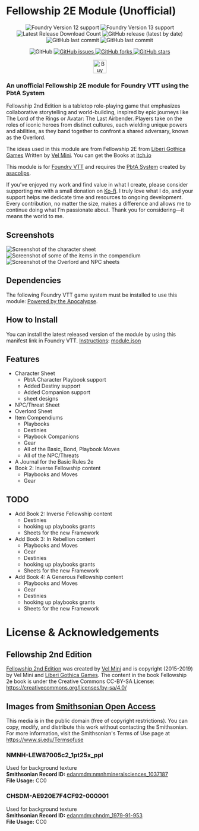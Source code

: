 # Fellowship 2E Module (Unofficial)

<p align="center">
    <img alt="Foundry Version 12 support" src="https://img.shields.io/badge/Foundry-v12-informational">
    <img alt="Foundry Version 13 support" src="https://img.shields.io/badge/Foundry-v13-informational">
    <img alt="Latest Release Download Count" src="https://img.shields.io/github/downloads/philote/fellowship-pbta/latest/total"> 
    <img alt="GitHub release (latest by date)" src="https://img.shields.io/github/v/release/philote/fellowship-pbta"> 
    <img alt="GitHub last commit" src="https://img.shields.io/github/last-commit/philote/fellowship-pbta">
    <img alt="GitHub last commit" src="https://img.shields.io/github/last-commit/philote/fellowship-pbta">
</p>
<p align="center">
    <img alt="GitHub" src="https://img.shields.io/github/license/philote/fellowship-pbta"> 
    <a href="https://github.com/philote/fellowship-pbta/issues">
        <img alt="GitHub issues" src="https://img.shields.io/github/issues/philote/fellowship-pbta">
    </a> 
    <a href="https://github.com/philote/fellowship-pbta/network">
        <img alt="GitHub forks" src="https://img.shields.io/github/forks/philote/fellowship-pbta">
    </a> 
    <a href="https://github.com/philote/fellowship-pbta/stargazers">
        <img alt="GitHub stars" src="https://img.shields.io/github/stars/philote/fellowship-pbta">
    </a>
</p>
<p align="center">
   	<a href='https://ko-fi.com/G2G3I91JQ' target='_blank'>
        <img height='36' style='border:0px;height:36px;' src='https://storage.ko-fi.com/cdn/kofi3.png?v=6' border='0' alt='Buy Me a Coffee at ko-fi.com' />
    </a>
</p>

### An unofficial Fellowship 2E module for Foundry VTT using the PbtA System
Fellowship 2nd Edition is a tabletop role-playing game that emphasizes collaborative storytelling and world-building, inspired by epic journeys like The Lord of the Rings or Avatar: The Last Airbender. Players take on the roles of iconic heroes from distinct cultures, each wielding unique powers and abilities, as they band together to confront a shared adversary, known as the Overlord.

The ideas used in this module are from Fellowship 2E from [Liberi Gothica Games](https://liberigothica.itch.io/) Written by [Vel Mini](https://bsky.app/profile/velimini.bsky.social). You can get the Books at [itch.io](https://liberigothica.itch.io/fellowship-a-tabletop-adventure-game)

This module is for [Foundry VTT](https://foundryvtt.com/) and requires the [PbtA System](https://github.com/asacolips-projects/pbta) created by [asacolips](https://github.com/asacolips).

If you’ve enjoyed my work and find value in what I create, please consider supporting me with a small donation on [Ko-fi](https://ko-fi.com/G2G3I91JQ). I truly love what I do, and your support helps me dedicate time and resources to ongoing development. Every contribution, no matter the size, makes a difference and allows me to continue doing what I’m passionate about. Thank you for considering—it means the world to me.

## Screenshots
![Screenshot of the character sheet](assets/screenshot.webp)
![Screenshot of some of the items in the compendium](assets/screenshot2.webp)
![Screenshot of the Overlord and NPC sheets](assets/screenshot3.webp)

## Dependencies
The following Foundry VTT game system must be installed to use this module: [Powered by the Apocalypse](https://foundryvtt.com/packages/pbta).

## How to Install
You can install the latest released version of the module by using this manifest link in Foundry VTT. [Instructions](https://foundryvtt.com/article/tutorial/): [module.json](https://github.com/philote/fellowship-pbta/releases/latest/download/module.json)

## Features
- Character Sheet
    - PbtA Character Playbook support
    - Added Destiny support
    - Added Companion support
    - sheet designs
- NPC/Threat Sheet 
- Overlord Sheet
- Item Compendiums
    - Playbooks
    - Destinies
    - Playbook Companions
    - Gear
    - All of the Basic, Bond, Playbook Moves
    - All of the NPC/Threats
- A Journal for the Basic Rules 2e
- Book 2: Inverse Fellowship content
    - Playbooks and Moves
    - Gear

## TODO
- Add Book 2: Inverse Fellowship content
    - Destinies
    - hooking up playbooks grants
    - Sheets for the new Framework
- Add Book 3: In Rebellion content
    - Playbooks and Moves
    - Gear
    - Destinies
    - hooking up playbooks grants
    - Sheets for the new Framework
- Add Book 4: A Generous Fellowship content
    - Playbooks and Moves
    - Gear
    - Destinies
    - hooking up playbooks grants
    - Sheets for the new Framework

# License & Acknowledgements
## Fellowship 2nd Edition
[Fellowship 2nd Edition](https://liberigothica.itch.io/fellowship-a-tabletop-adventure-game) was created by [Vel Mini](@velimini.bsky.social) and is copyright (2015-2019) by Vel Mini and [Liberi Gothica Games](https://liberigothica.itch.io/). The content in the book Fellowship 2e book is under the Creative Commons CC-BY-SA License:
https://creativecommons.org/licenses/by-sa/4.0/

## Images from [Smithsonian Open Access](https://www.si.edu/openaccess)
This media is in the public domain (free of copyright restrictions). You can copy, modify, and distribute this work without contacting the Smithsonian. For more information, visit the Smithsonian's Terms of Use page at https://www.si.edu/Termsofuse

### NMNH-LEW87005c2_1pt25x_ppl
Used for background texture \
__Smithsonian Record ID:__ [edanmdm:nmnhmineralsciences_1037187](http://n2t.net/ark:/65665/35c1f77f0-7b52-49cf-b86c-84d9a1fe725d) \
__File Usage:__ CC0

### CHSDM-AE920E7F4CF92-000001
Used for background texture \
__Smithsonian Record ID:__ [edanmdm:chndm_1979-91-953](http://n2t.net/ark:/65665/kq4d02a3c84-a1ad-451b-963b-208517d7d8aa) \
__File Usage:__ CC0
